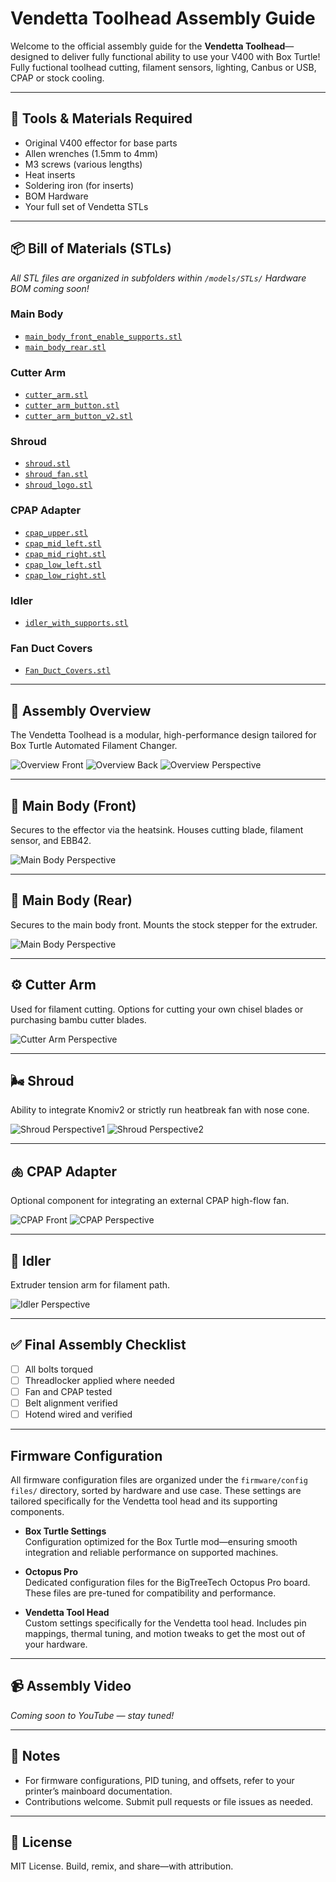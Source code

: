 # Vendetta Toolhead Assembly Guide

Welcome to the official assembly guide for the **Vendetta Toolhead**—designed to deliver fully functional ability to use your V400 with Box Turtle!
Fully fuctional toolhead cutting, filament sensors, lighting, Canbus or USB, CPAP or stock cooling.

---

## 🔧 Tools & Materials Required

* Original V400 effector for base parts
* Allen wrenches (1.5mm to 4mm)
* M3 screws (various lengths)
* Heat inserts
* Soldering iron (for inserts)
* BOM Hardware
* Your full set of Vendetta STLs

---

## 📦 Bill of Materials (STLs)

*All STL files are organized in subfolders within `/models/STLs/`*
*Hardware BOM coming soon!*

### Main Body

* [`main_body_front_enable_supports.stl`](models/STLs/main_body_front/main_body_front_enable_supports.stl)
* [`main_body_rear.stl`](models/STLs/main_body_rear/main_body_rear.stl)

### Cutter Arm

* [`cutter_arm.stl`](models/STLs/cutter_arm/cutter_arm.stl)
* [`cutter_arm_button.stl`](models/STLs/cutter_arm/cutter_arm_button.stl)
* [`cutter_arm_button_v2.stl`](models/STLs/cutter_arm/cutter_arm_button_v2.stl)

### Shroud

* [`shroud.stl`](models/STLs/shroud/shroud.stl)
* [`shroud_fan.stl`](models/STLs/shroud/shroud_fan.stl)
* [`shroud_logo.stl`](models/STLs/shroud/shroud_logo.stl)

### CPAP Adapter

* [`cpap_upper.stl`](models/STLs/cpap/cpap_upper.stl)
* [`cpap_mid_left.stl`](models/STLs/cpap/cpap_mid_left.stl)
* [`cpap_mid_right.stl`](models/STLs/cpap/cpap_mid_right.stl)
* [`cpap_low_left.stl`](models/STLs/cpap/cpap_low_left.stl)
* [`cpap_low_right.stl`](models/STLs/cpap/cpap_low_right.stl)

### Idler

* [`idler_with_supports.stl`](models/STLs/idler/idler_with_supports.stl)

### Fan Duct Covers

* [`Fan_Duct_Covers.stl`](models/STLs/fan_duct_covers/Fan_Duct_Covers.stl)

---

## 🧠 Assembly Overview

The Vendetta Toolhead is a modular, high-performance design tailored for Box Turtle Automated Filament Changer.

![Overview Front](assembly/images/overview/overview_front.png)
![Overview Back](assembly/images/overview/overview_back.png)
![Overview Perspective](assembly/images/overview/overview_top.png)

---

## 🧱 Main Body (Front)

Secures to the effector via the heatsink. Houses cutting blade, filament sensor, and EBB42.

![Main Body Perspective](assembly/images/main_body_front/main_body_front_perspective.png)

---

## 🧱 Main Body (Rear)

Secures to the main body front. Mounts the stock stepper for the extruder.

![Main Body Perspective](assembly/images/main_body_rear/main_body_rear_perspective.png)

---

## ⚙️ Cutter Arm

Used for filament cutting. Options for cutting your own chisel blades or purchasing bambu cutter blades.

![Cutter Arm Perspective](assembly/images/cutter_arm/cutter_arm_perspective.png)

---

## 🌬️ Shroud

Ability to integrate Knomiv2 or strictly run heatbreak fan with nose cone.

![Shroud Perspective1](assembly/images/shroud/shroud_perspective1.png)
![Shroud Perspective2](assembly/images/shroud/shroud_perspective2.png)

---

## 🫁 CPAP Adapter

Optional component for integrating an external CPAP high-flow fan.

![CPAP Front](assembly/images/CPAP/CPAP_front.png)
![CPAP Perspective](assembly/images/CPAP/CPAP_perspective.png)

---

## 🛞 Idler

Extruder tension arm for filament path.

![Idler Perspective](assembly/images/idler/idler_perspective_with_supports.png)

---

## ✅ Final Assembly Checklist

* [ ] All bolts torqued
* [ ] Threadlocker applied where needed
* [ ] Fan and CPAP tested
* [ ] Belt alignment verified
* [ ] Hotend wired and verified

---

## Firmware Configuration

All firmware configuration files are organized under the `firmware/config files/` directory, sorted by hardware and use case. These settings are tailored specifically for the Vendetta tool head and its supporting components.

- **Box Turtle Settings**  
  Configuration optimized for the Box Turtle mod—ensuring smooth integration and reliable performance on supported machines.

- **Octopus Pro**  
  Dedicated configuration files for the BigTreeTech Octopus Pro board. These files are pre-tuned for compatibility and performance.

- **Vendetta Tool Head**  
  Custom settings specifically for the Vendetta tool head. Includes pin mappings, thermal tuning, and motion tweaks to get the most out of your hardware.

---

## 📹 Assembly Video

*Coming soon to YouTube — stay tuned!*

---

## 🧠 Notes

* For firmware configurations, PID tuning, and offsets, refer to your printer’s mainboard documentation.
* Contributions welcome. Submit pull requests or file issues as needed.

---

## 🔗 License

MIT License. Build, remix, and share—with attribution.
